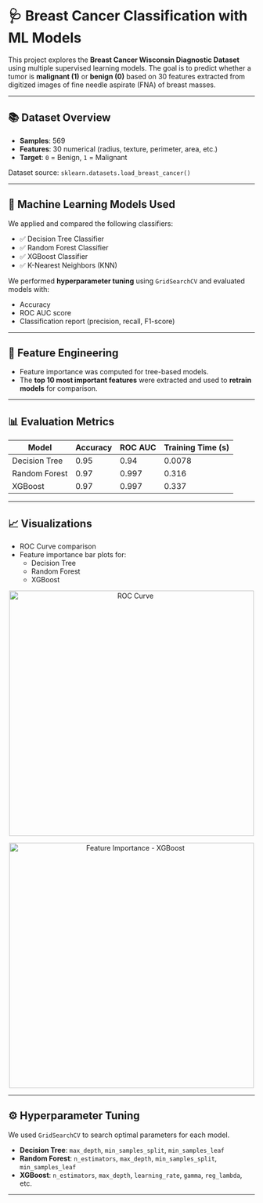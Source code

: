 # 🩺 Breast Cancer Classification with ML Models

This project explores the **Breast Cancer Wisconsin Diagnostic Dataset** using multiple supervised learning models. The goal is to predict whether a tumor is **malignant (1)** or **benign (0)** based on 30 features extracted from digitized images of fine needle aspirate (FNA) of breast masses.

---

## 📚 Dataset Overview

- **Samples**: 569
- **Features**: 30 numerical (radius, texture, perimeter, area, etc.)
- **Target**: `0` = Benign, `1` = Malignant

Dataset source: `sklearn.datasets.load_breast_cancer()`

---

## 🧠 Machine Learning Models Used

We applied and compared the following classifiers:

- ✅ Decision Tree Classifier
- ✅ Random Forest Classifier
- ✅ XGBoost Classifier
- ✅ K-Nearest Neighbors (KNN)

We performed **hyperparameter tuning** using `GridSearchCV` and evaluated models with:
- Accuracy
- ROC AUC score
- Classification report (precision, recall, F1-score)

---

## 🔬 Feature Engineering

- Feature importance was computed for tree-based models.
- The **top 10 most important features** were extracted and used to **retrain models** for comparison.

---

## 📊 Evaluation Metrics

| Model           | Accuracy | ROC AUC | Training Time (s) |
|----------------|----------|---------|--------------------|
| Decision Tree  | 0.95     | 0.94    | 0.0078             |
| Random Forest  | 0.97     | 0.997   | 0.316              |
| XGBoost        | 0.97     | 0.997   | 0.337              |

---

## 📈 Visualizations

- ROC Curve comparison
- Feature importance bar plots for:
  - Decision Tree
  - Random Forest
  - XGBoost

<p align="center">
  <img src="assets/roc_curve.png" alt="ROC Curve" width="500"/>
</p>

<p align="center">
  <img src="assets/feature_importance_xgb.png" alt="Feature Importance - XGBoost" width="500"/>
</p>

---

## ⚙️ Hyperparameter Tuning

We used `GridSearchCV` to search optimal parameters for each model.

- **Decision Tree**: `max_depth`, `min_samples_split`, `min_samples_leaf`
- **Random Forest**: `n_estimators`, `max_depth`, `min_samples_split`, `min_samples_leaf`
- **XGBoost**: `n_estimators`, `max_depth`, `learning_rate`, `gamma`, `reg_lambda`, etc.

---


